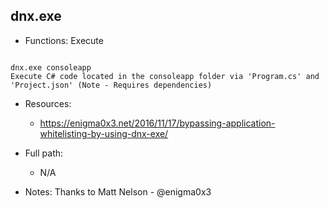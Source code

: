 ## dnx.exe
* Functions: Execute
```

dnx.exe consoleapp
Execute C# code located in the consoleapp folder via 'Program.cs' and 'Project.json' (Note - Requires dependencies)
```
   
* Resources:   
  * https://enigma0x3.net/2016/11/17/bypassing-application-whitelisting-by-using-dnx-exe/
   
* Full path:   
  * N/A
   
* Notes: Thanks to Matt Nelson - @enigma0x3  
   
